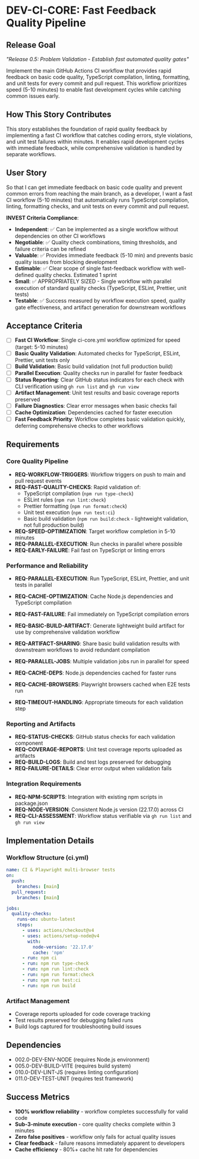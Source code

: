 # DEV-CI-CORE: Fast Feedback Quality Pipeline

## Release Goal

_"Release 0.5: Problem Validation - Establish fast automated quality gates"_

Implement the main GitHub Actions CI workflow that provides rapid feedback on basic code quality, TypeScript compilation, linting, formatting, and unit tests for every commit and pull request. This workflow prioritizes speed (5-10 minutes) to enable fast development cycles while catching common issues early.

## How This Story Contributes

This story establishes the foundation of rapid quality feedback by implementing a fast CI workflow that catches coding errors, style violations, and unit test failures within minutes. It enables rapid development cycles with immediate feedback, while comprehensive validation is handled by separate workflows.

## User Story

So that I can get immediate feedback on basic code quality and prevent common errors from reaching the main branch, as a developer, I want a fast CI workflow (5-10 minutes) that automatically runs TypeScript compilation, linting, formatting checks, and unit tests on every commit and pull request.

**INVEST Criteria Compliance**:

- **Independent**: ✅ Can be implemented as a single workflow without dependencies on other CI workflows
- **Negotiable**: ✅ Quality check combinations, timing thresholds, and failure criteria can be refined
- **Valuable**: ✅ Provides immediate feedback (5-10 min) and prevents basic quality issues from blocking development
- **Estimable**: ✅ Clear scope of single fast-feedback workflow with well-defined quality checks. Estimated 1 sprint
- **Small**: ✅ APPROPRIATELY SIZED - Single workflow with parallel execution of standard quality checks (TypeScript, ESLint, Prettier, unit tests)
- **Testable**: ✅ Success measured by workflow execution speed, quality gate effectiveness, and artifact generation for downstream workflows

## Acceptance Criteria

- [ ] **Fast CI Workflow**: Single ci-core.yml workflow optimized for speed (target: 5-10 minutes)
- [ ] **Basic Quality Validation**: Automated checks for TypeScript, ESLint, Prettier, unit tests only
- [ ] **Build Validation**: Basic build validation (not full production build)
- [ ] **Parallel Execution**: Quality checks run in parallel for faster feedback
- [ ] **Status Reporting**: Clear GitHub status indicators for each check with CLI verification using `gh run list` and `gh run view`
- [ ] **Artifact Management**: Unit test results and basic coverage reports preserved
- [ ] **Failure Diagnostics**: Clear error messages when basic checks fail
- [ ] **Cache Optimization**: Dependencies cached for faster execution
- [ ] **Fast Feedback Priority**: Workflow completes basic validation quickly, deferring comprehensive checks to other workflows

## Requirements

### Core Quality Pipeline

- **REQ-WORKFLOW-TRIGGERS**: Workflow triggers on push to main and pull request events
- **REQ-FAST-QUALITY-CHECKS**: Rapid validation of:
  - TypeScript compilation (`npm run type-check`)
  - ESLint rules (`npm run lint:check`)
  - Prettier formatting (`npm run format:check`)
  - Unit test execution (`npm run test:ci`)
  - Basic build validation (`npm run build:check` - lightweight validation, not full production build)
- **REQ-SPEED-OPTIMIZATION**: Target workflow completion in 5-10 minutes
- **REQ-PARALLEL-EXECUTION**: Run checks in parallel where possible
- **REQ-EARLY-FAILURE**: Fail fast on TypeScript or linting errors

### Performance and Reliability

- **REQ-PARALLEL-EXECUTION**: Run TypeScript, ESLint, Prettier, and unit tests in parallel
- **REQ-CACHE-OPTIMIZATION**: Cache Node.js dependencies and TypeScript compilation
- **REQ-FAST-FAILURE**: Fail immediately on TypeScript compilation errors
- **REQ-BASIC-BUILD-ARTIFACT**: Generate lightweight build artifact for use by comprehensive validation workflow
- **REQ-ARTIFACT-SHARING**: Share basic build validation results with downstream workflows to avoid redundant compilation

- **REQ-PARALLEL-JOBS**: Multiple validation jobs run in parallel for speed
- **REQ-CACHE-DEPS**: Node.js dependencies cached for faster runs
- **REQ-CACHE-BROWSERS**: Playwright browsers cached when E2E tests run
- **REQ-TIMEOUT-HANDLING**: Appropriate timeouts for each validation step

### Reporting and Artifacts

- **REQ-STATUS-CHECKS**: GitHub status checks for each validation component
- **REQ-COVERAGE-REPORTS**: Unit test coverage reports uploaded as artifacts
- **REQ-BUILD-LOGS**: Build and test logs preserved for debugging
- **REQ-FAILURE-DETAILS**: Clear error output when validation fails

### Integration Requirements

- **REQ-NPM-SCRIPTS**: Integration with existing npm scripts in package.json
- **REQ-NODE-VERSION**: Consistent Node.js version (22.17.0) across CI
- **REQ-CLI-ASSESSMENT**: Workflow status verifiable via `gh run list` and `gh run view`

## Implementation Details

### Workflow Structure (ci.yml)

```yaml
name: CI & Playwright multi-browser tests
on:
  push:
    branches: [main]
  pull_request:
    branches: [main]

jobs:
  quality-checks:
    runs-on: ubuntu-latest
    steps:
      - uses: actions/checkout@v4
      - uses: actions/setup-node@v4
        with:
          node-version: '22.17.0'
          cache: 'npm'
      - run: npm ci
      - run: npm run type-check
      - run: npm run lint:check
      - run: npm run format:check
      - run: npm run test:ci
      - run: npm run build
```

### Artifact Management

- Coverage reports uploaded for code coverage tracking
- Test results preserved for debugging failed runs
- Build logs captured for troubleshooting build issues

## Dependencies

- 002.0-DEV-ENV-NODE (requires Node.js environment)
- 005.0-DEV-BUILD-VITE (requires build system)
- 010.0-DEV-LINT-JS (requires linting configuration)
- 011.0-DEV-TEST-UNIT (requires test framework)

## Success Metrics

- **100% workflow reliability** - workflow completes successfully for valid code
- **Sub-3-minute execution** - core quality checks complete within 3 minutes
- **Zero false positives** - workflow only fails for actual quality issues
- **Clear feedback** - failure reasons immediately apparent to developers
- **Cache efficiency** - 80%+ cache hit rate for dependencies
